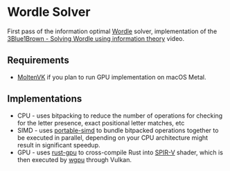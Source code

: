 # Wordle Solver

First pass of the information optimal [Wordle](https://www.nytimes.com/games/wordle/index.html) solver, implementation of the [3Blue1Brown - Solving Wordle using information theory](https://www.youtube.com/watch?v=v68zYyaEmEA) video.

## Requirements
- [MoltenVK](https://moltengl.com/moltenvk/) if you plan to run GPU implementation on macOS Metal.

## Implementations

* CPU - uses bitpacking to reduce the number of operations for checking for the letter presence, exact positional letter matches, etc
* SIMD - uses [portable-simd](https://github.com/rust-lang/portable-simd) to bundle bitpacked operations together to be executed in parallel, depending on your CPU architecture might result in significant speedup.
* GPU - uses [rust-gpu](https://github.com/EmbarkStudios/rust-gpu/) to cross-compile Rust into [SPIR-V](https://www.khronos.org/registry/SPIR-V/specs/unified1/SPIRV.html#_introduction) shader, which is then executed by [wgpu](https://github.com/gfx-rs/wgpu) through Vulkan.